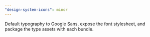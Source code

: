```yaml
---
"design-system-icons": minor
---
```


Default typography to Google Sans, expose the font stylesheet, and package the type assets with each bundle.
